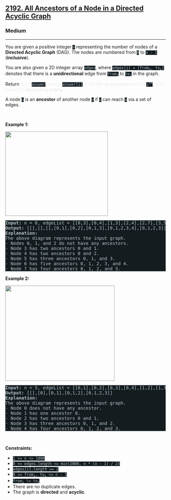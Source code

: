<h2><a href="https://leetcode.com/problems/all-ancestors-of-a-node-in-a-directed-acyclic-graph/">2192. All Ancestors of a Node in a Directed Acyclic Graph</a></h2><h3>Medium</h3><hr><div><p>You are given a positive integer <code style="background-color: rgb(20, 28, 32) !important; color: rgb(183, 198, 205) !important;">n</code> representing the number of nodes of a <strong>Directed Acyclic Graph</strong> (DAG). The nodes are numbered from <code style="background-color: rgb(20, 28, 32) !important; color: rgb(183, 198, 205) !important;">0</code> to <code style="background-color: rgb(20, 28, 32) !important; color: rgb(183, 198, 205) !important;">n - 1</code> (<strong>inclusive</strong>).</p>

<p>You are also given a 2D integer array <code style="background-color: rgb(20, 28, 32) !important; color: rgb(183, 198, 205) !important;">edges</code>, where <code style="background-color: rgb(20, 28, 32) !important; color: rgb(183, 198, 205) !important;">edges[i] = [from<sub>i</sub>, to<sub>i</sub>]</code> denotes that there is a <strong>unidirectional</strong> edge from <code style="background-color: rgb(20, 28, 32) !important; color: rgb(183, 198, 205) !important;">from<sub>i</sub></code> to <code style="background-color: rgb(20, 28, 32) !important; color: rgb(183, 198, 205) !important;">to<sub>i</sub></code> in the graph.</p>

<p>Return <em style="color: rgb(234, 238, 241) !important;">a list</em> <code style="background-color: rgb(20, 28, 32) !important; color: rgb(183, 198, 205) !important;">answer</code><em style="color: rgb(234, 238, 241) !important;">, where </em><code style="background-color: rgb(20, 28, 32) !important; color: rgb(183, 198, 205) !important;">answer[i]</code><em style="color: rgb(234, 238, 241) !important;"> is the <strong>list of ancestors</strong> of the</em> <code style="background-color: rgb(20, 28, 32) !important; color: rgb(183, 198, 205) !important;">i<sup>th</sup></code> <em style="color: rgb(234, 238, 241) !important;">node, sorted in <strong>ascending order</strong></em>.</p>

<p>A node <code style="background-color: rgb(20, 28, 32) !important; color: rgb(183, 198, 205) !important;">u</code> is an <strong>ancestor</strong> of another node <code style="background-color: rgb(20, 28, 32) !important; color: rgb(183, 198, 205) !important;">v</code> if <code style="background-color: rgb(20, 28, 32) !important; color: rgb(183, 198, 205) !important;">u</code> can reach <code style="background-color: rgb(20, 28, 32) !important; color: rgb(183, 198, 205) !important;">v</code> via a set of edges.</p>

<p>&nbsp;</p>
<p><strong class="example">Example 1:</strong></p>
<img alt="" src="https://assets.leetcode.com/uploads/2019/12/12/e1.png" style="width: 322px; height: 265px; filter: saturate(0.9) brightness(0.8);">
<pre style="background-color: rgb(20, 28, 32) !important; color: rgb(183, 198, 206) !important;"><strong>Input:</strong> n = 8, edgeList = [[0,3],[0,4],[1,3],[2,4],[2,7],[3,5],[3,6],[3,7],[4,6]]
<strong>Output:</strong> [[],[],[],[0,1],[0,2],[0,1,3],[0,1,2,3,4],[0,1,2,3]]
<strong>Explanation:</strong>
The above diagram represents the input graph.
- Nodes 0, 1, and 2 do not have any ancestors.
- Node 3 has two ancestors 0 and 1.
- Node 4 has two ancestors 0 and 2.
- Node 5 has three ancestors 0, 1, and 3.
- Node 6 has five ancestors 0, 1, 2, 3, and 4.
- Node 7 has four ancestors 0, 1, 2, and 3.
</pre>

<p><strong class="example">Example 2:</strong></p>
<img alt="" src="https://assets.leetcode.com/uploads/2019/12/12/e2.png" style="width: 343px; height: 299px; filter: saturate(0.9) brightness(0.8);">
<pre style="background-color: rgb(20, 28, 32) !important; color: rgb(183, 198, 206) !important;"><strong>Input:</strong> n = 5, edgeList = [[0,1],[0,2],[0,3],[0,4],[1,2],[1,3],[1,4],[2,3],[2,4],[3,4]]
<strong>Output:</strong> [[],[0],[0,1],[0,1,2],[0,1,2,3]]
<strong>Explanation:</strong>
The above diagram represents the input graph.
- Node 0 does not have any ancestor.
- Node 1 has one ancestor 0.
- Node 2 has two ancestors 0 and 1.
- Node 3 has three ancestors 0, 1, and 2.
- Node 4 has four ancestors 0, 1, 2, and 3.
</pre>

<p>&nbsp;</p>
<p><strong>Constraints:</strong></p>

<ul>
	<li><code style="background-color: rgb(20, 28, 32) !important; color: rgb(183, 198, 205) !important;">1 &lt;= n &lt;= 1000</code></li>
	<li><code style="background-color: rgb(20, 28, 32) !important; color: rgb(183, 198, 205) !important;">0 &lt;= edges.length &lt;= min(2000, n * (n - 1) / 2)</code></li>
	<li><code style="background-color: rgb(20, 28, 32) !important; color: rgb(183, 198, 205) !important;">edges[i].length == 2</code></li>
	<li><code style="background-color: rgb(20, 28, 32) !important; color: rgb(183, 198, 205) !important;">0 &lt;= from<sub>i</sub>, to<sub>i</sub> &lt;= n - 1</code></li>
	<li><code style="background-color: rgb(20, 28, 32) !important; color: rgb(183, 198, 205) !important;">from<sub>i</sub> != to<sub>i</sub></code></li>
	<li>There are no duplicate edges.</li>
	<li>The graph is <strong>directed</strong> and <strong>acyclic</strong>.</li>
</ul>
</div>
